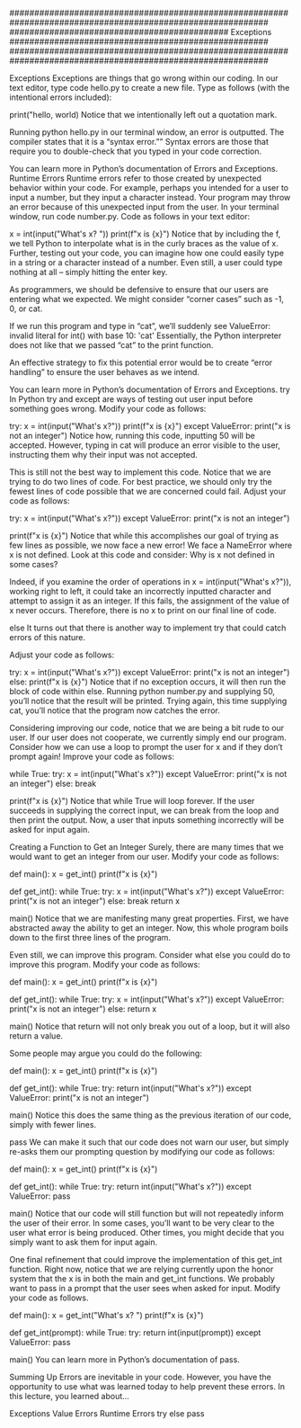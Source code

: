 ############################################################################################################
############################################ Exceptions ####################################################
############################################################################################################

Exceptions
Exceptions are things that go wrong within our coding.
In our text editor, type code hello.py to create a new file. Type as follows (with the intentional errors included):

print("hello, world)
Notice that we intentionally left out a quotation mark.

Running python hello.py in our terminal window, an error is outputted. The compiler states that it is a “syntax error.”” Syntax errors are those that require you to double-check that you typed in your code correction.

You can learn more in Python’s documentation of Errors and Exceptions.
Runtime Errors
Runtime errors refer to those created by unexpected behavior within your code. For example, perhaps you intended for a user to input a number, but they input a character instead. Your program may throw an error because of this unexpected input from the user.
In your terminal window, run code number.py. Code as follows in your text editor:

x = int(input("What's x? "))
print(f"x is {x}")
Notice that by including the f, we tell Python to interpolate what is in the curly braces as the value of x. Further, testing out your code, you can imagine how one could easily type in a string or a character instead of a number. Even still, a user could type nothing at all – simply hitting the enter key.

As programmers, we should be defensive to ensure that our users are entering what we expected. We might consider “corner cases” such as -1, 0, or cat.

If we run this program and type in “cat”, we’ll suddenly see ValueError: invalid literal for int() with base 10: 'cat' Essentially, the Python interpreter does not like that we passed “cat” to the print function.

An effective strategy to fix this potential error would be to create “error handling” to ensure the user behaves as we intend.

You can learn more in Python’s documentation of Errors and Exceptions.
try
In Python try and except are ways of testing out user input before something goes wrong. Modify your code as follows:

try:
    x = int(input("What's x?"))
    print(f"x is {x}")
except ValueError:
    print("x is not an integer")
Notice how, running this code, inputting 50 will be accepted. However, typing in cat will produce an error visible to the user, instructing them why their input was not accepted.

This is still not the best way to implement this code. Notice that we are trying to do two lines of code. For best practice, we should only try the fewest lines of code possible that we are concerned could fail. Adjust your code as follows:

try:
    x = int(input("What's x?"))
except ValueError:
    print("x is not an integer")

print(f"x is {x}")
Notice that while this accomplishes our goal of trying as few lines as possible, we now face a new error! We face a NameError where x is not defined. Look at this code and consider: Why is x not defined in some cases?

Indeed, if you examine the order of operations in x = int(input("What's x?")), working right to left, it could take an incorrectly inputted character and attempt to assign it as an integer. If this fails, the assignment of the value of x never occurs. Therefore, there is no x to print on our final line of code.

else
It turns out that there is another way to implement try that could catch errors of this nature.

Adjust your code as follows:

try:
    x = int(input("What's x?"))
except ValueError:
    print("x is not an integer")
else:
    print(f"x is {x}")
Notice that if no exception occurs, it will then run the block of code within else. Running python number.py and supplying 50, you’ll notice that the result will be printed. Trying again, this time supplying cat, you’ll notice that the program now catches the error.

Considering improving our code, notice that we are being a bit rude to our user. If our user does not cooperate, we currently simply end our program. Consider how we can use a loop to prompt the user for x and if they don’t prompt again! Improve your code as follows:

while True:
    try:
        x = int(input("What's x?"))
    except ValueError:
        print("x is not an integer")
    else:
        break

print(f"x is {x}")
Notice that while True will loop forever. If the user succeeds in supplying the correct input, we can break from the loop and then print the output. Now, a user that inputs something incorrectly will be asked for input again.

Creating a Function to Get an Integer
Surely, there are many times that we would want to get an integer from our user. Modify your code as follows:

def main():
    x = get_int()
    print(f"x is {x}")


def get_int():
    while True:
        try:
            x = int(input("What's x?"))
        except ValueError:
            print("x is not an integer")
        else:
            break
    return x


main()
Notice that we are manifesting many great properties. First, we have abstracted away the ability to get an integer. Now, this whole program boils down to the first three lines of the program.

Even still, we can improve this program. Consider what else you could do to improve this program. Modify your code as follows:

def main():
    x = get_int()
    print(f"x is {x}")


def get_int():
    while True:
        try:
            x = int(input("What's x?"))
        except ValueError:
            print("x is not an integer")
        else:
            return x


main()
Notice that return will not only break you out of a loop, but it will also return a value.

Some people may argue you could do the following:

def main():
    x = get_int()
    print(f"x is {x}")


def get_int():
    while True:
        try:
            return int(input("What's x?"))
        except ValueError:
            print("x is not an integer")


main()
Notice this does the same thing as the previous iteration of our code, simply with fewer lines.

pass
We can make it such that our code does not warn our user, but simply re-asks them our prompting question by modifying our code as follows:

def main():
    x = get_int()
    print(f"x is {x}")


def get_int():
    while True:
        try:
            return int(input("What's x?"))
        except ValueError:
            pass


main()
Notice that our code will still function but will not repeatedly inform the user of their error. In some cases, you’ll want to be very clear to the user what error is being produced. Other times, you might decide that you simply want to ask them for input again.

One final refinement that could improve the implementation of this get_int function. Right now, notice that we are relying currently upon the honor system that the x is in both the main and get_int functions. We probably want to pass in a prompt that the user sees when asked for input. Modify your code as follows.

def main():
    x = get_int("What's x? ")
    print(f"x is {x}")


def get_int(prompt):
    while True:
        try:
            return int(input(prompt))
        except ValueError:
            pass


main()
You can learn more in Python’s documentation of pass.

Summing Up
Errors are inevitable in your code. However, you have the opportunity to use what was learned today to help prevent these errors. In this lecture, you learned about…

Exceptions
Value Errors
Runtime Errors
try
else
pass
